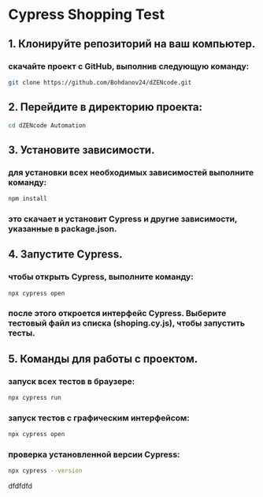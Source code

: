 # Cypress Shopping  Test

## 1. Клонируйте репозиторий на ваш компьютер.
### скачайте проект с GitHub, выполнив следующую команду:
```sh
git clone https://github.com/Bohdanov24/dZENcode.git
```
## 2. Перейдите в директорию проекта:
```sh
cd dZENcode Automation
```
## 3. Установите зависимости.
### для установки всех необходимых зависимостей выполните команду:
```sh
npm install
```
### это скачает и установит Cypress и другие зависимости, указанные в package.json.
## 4. Запустите Cypress.
### чтобы открыть Cypress, выполните команду:
```sh
npx cypress open
```
### после этого откроется интерфейс Cypress. Выберите тестовый файл из списка (shoping.cy.js), чтобы запустить тесты.
## 5. Команды для работы с проектом.
### запуск всех тестов в браузере:
```sh
npx cypress run
```
### запуск тестов с графическим интерфейсом:
```sh
npx cypress open
```
### проверка установленной версии Cypress:
```sh
npx cypress --version
```
dfdfdfd

